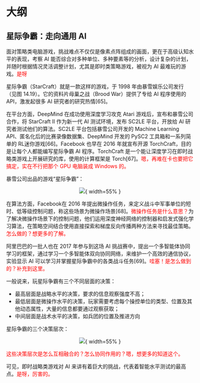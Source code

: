 # 大纲


## 星际争霸：走向通用 AI


面对策略类电脑游戏，挑战难点不仅仅是像素点阵组成的画面，更在于高级认知水平的表现，考察 AI 能否综合对多种单位、多种要素等的分析，设计复杂的计划，并随时根据情况灵活调整计划，尤其是即时类策略游戏，被视为 AI 最难玩的游戏。<span style="color:red;">是呀</span>

星际争霸（StarCraft）就是一款这样的游戏，于 1998 年由暴雪娱乐公司发行（见图 14.19）。它的资料片母巢之战（Brood War）提供了专给 AI 程序使用的 API，激发起很多 AI 研究者的研究热情[65]。

在平台方面，DeepMind 在成功使用深度学习攻克 Atari 游戏后，宣布和暴雪公司合作，将 StarCraft II 作为新一代 AI 测试环境，发布 SC2LE 平台，开放给 AI 研究者测试他们的算法。SC2LE 平台包括暴雪公司开发的 Machine Learning API、匿名化后的比赛录像数据集、DeepMind 开发的 PySC2 工具箱和一系列简单的 RL迷你游戏[66]。Facebook 也早在 2016 年就宣布开源 TorchCraft，目的是让每个人都能编写星际争霸 AI 程序。TorchCraft 是一个能让深度学习在即时战略类游戏上开展研究的库，使用的计算框架是 Torch[67]。<span style="color:red;">嗯，再难在卡也要把它搞定，实在不行把那个 GPU 电脑装成 Windows 的。</span>


暴雪公司出品的游戏“星际争霸”：


<center>

![](http://images.iterate.site/blog/image/20190427/xhsMu13lod74.png?imageslim){ width=55% }

</center>


在算法方面，Facebook在 2016 年提出微操作任务，来定义战斗中军事单位的短时、低等级控制问题，称这些场景为微操作场景[68]。<span style="color:red;">微操作任务是什么意思？</span>为了解决微操作场景下的控制问题，他们运用深度神经网络的控制器和启发式强化学习算法，在策略空间结合使用直接探索和梯度反向传播两种方法来寻找最佳策略。<span style="color:red;">怎么做的？想更多的了解。</span>

阿里巴巴的一批人也在 2017 年参与到这场 AI 挑战赛中，提出一个多智能体协同学习的框架，通过学习一个多智能体双向协同网络，来维护一个高效的通信协议，实验显示 AI 可以学习并掌握星际争霸中的各类战斗任务[69]。<span style="color:red;">哇塞！是怎么做到的？补充到这里。</span>

一般说来，玩星际争霸有三个不同层面的决策：

- 最高层面是战略水平的决策，要求的信息观察强度不高；
- 最低层面是微操作水平的决策，玩家需要考虑每个操控单位的类型、位置及其他动态属性，大量的信息都要通过观察获取；
- 中间层面是战术水平的决策，如兵团的位置及推进方向

星际争霸的三个决策层次：

<center>

![](http://images.iterate.site/blog/image/20190427/uzvJNeWJPcIB.png?imageslim){ width=55% }

</center>

<span style="color:red;">这些决策层次是怎么互相融合的？怎么协同作用的？嗯，想更多的知道这个。</span>

可见，即时战略类游戏对 AI 来讲有着巨大的挑战，代表着智能水平测试的最高点。<span style="color:red;">是呀，厉害的。</span>

